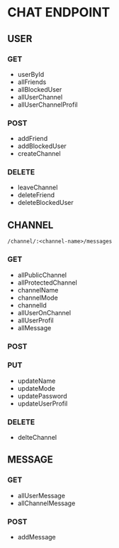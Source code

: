 # CHAT ENDPOINT

## USER
### GET

- userById
- allFriends
- allBlockedUser
- allUserChannel
- allUserChannelProfil

### POST

- addFriend
- addBlockedUser
- createChannel

### DELETE

- leaveChannel
- deleteFriend
- deleteBlockedUser


## CHANNEL

`/channel/:<channel-name>/messages`

### GET

- allPublicChannel
- allProtectedChannel
- channelName
- channelMode
- channelId
- allUserOnChannel
- allUserProfil
- allMessage

### POST

### PUT

- updateName
- updateMode
- updatePassword
- updateUserProfil

### DELETE

- delteChannel


## MESSAGE
### GET

- allUserMessage
- allChannelMessage

### POST

- addMessage
